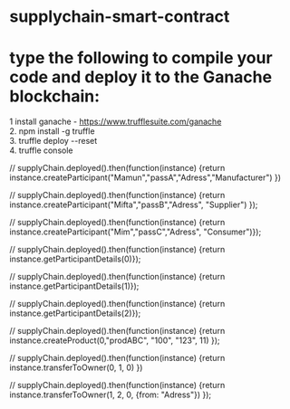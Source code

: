 # supplychain-smart-contract


# type the following to compile your code and deploy it to the Ganache blockchain:
1  install ganache - https://www.trufflesuite.com/ganache <br />
2. npm install -g truffle <br />
3. truffle deploy --reset <br />
4. truffle console <br />


// supplyChain.deployed().then(function(instance) {return instance.createParticipant("Mamun","passA","Adress","Manufacturer") })
  
// supplyChain.deployed().then(function(instance) {return instance.createParticipant("Mifta","passB","Adress", "Supplier") });  

// supplyChain.deployed().then(function(instance) {return instance.createParticipant("Mim","passC","Adress", "Consumer")});

// supplyChain.deployed().then(function(instance) {return instance.getParticipantDetails(0)});

// supplyChain.deployed().then(function(instance) {return instance.getParticipantDetails(1)});

// supplyChain.deployed().then(function(instance) {return instance.getParticipantDetails(2)});

// supplyChain.deployed().then(function(instance) {return instance.createProduct(0,"prodABC", "100", "123", 11) });


 
// supplyChain.deployed().then(function(instance) {return instance.transferToOwner(0, 1, 0) })

// supplyChain.deployed().then(function(instance) {return instance.transferToOwner(1, 2, 0, {from: "Adress"}) });
 
